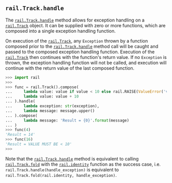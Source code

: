 ## `rail.Track.handle`

The [`rail.Track.handle`](#railtrackhandle) method allows for exception handling on a [`rail.Track`](./rail.Track.md#railtrack) object. It can be supplied with zero or more functions, which are composed into a single exception handling function.

On execution of the [`rail.Track`](./rail.Track.md#railtrack), any `Exception` thrown by a function composed prior to the [`rail.Track.handle`](#railtrackhandle) method call will be caught and passed to the composed exception handling function. Execution of the [`rail.Track`](./rail.Track.md#railtrack) then continues with the function's return value. If no `Exception` is thrown, the exception handling function will not be called, and execution will continue with the return value of the last composed function.

```python
>>> import rail
>>>
>>> func = rail.Track().compose(
...     lambda value: value if value < 10 else rail.RAISE(ValueError('value must be < 10')),
...     lambda value: value + 10
... ).handle(
...     lambda exception: str(exception),
...     lambda message: message.upper()
... ).compose(
...     lambda message: 'Result = {0}'.format(message)
... )
>>> func(4)
'Result = 14'
>>> func(16)
'Result = VALUE MUST BE < 10'
>>>
```

Note that the [`rail.Track.handle`](#railtrackhandle) method is equivalent to calling [`rail.Track.fold`](./rail.Track.fold.md#railtrackfold) with the [`rail.identity`](./rail.identity.md#railidentity) function as the success case, i.e. `rail.Track.handle(handle_exception)` is equivalent to `rail.Track.fold(rail.identity, handle_exception)`.



